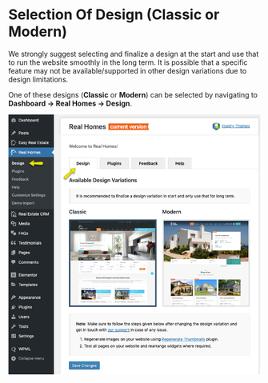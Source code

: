 # Selection Of Design (Classic or Modern) 

We strongly suggest selecting and finalize a design at the start and use that to run the website smoothly in the long term. It is possible that a specific feature may not be available/supported in other design variations due to design limitations.

One of these designs (**Classic** or **Modern**) can be selected by navigating to **Dashboard → Real Homes → Design**.

![Selection Of Design (Classic or Modern)](images/rh-tabs/selection-of-design.png)
